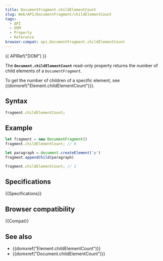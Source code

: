 ```yaml
---
title: DocumentFragment.childElementCount
slug: Web/API/DocumentFragment/childElementCount
tags:
  - API
  - DOM
  - Property
  - Reference
browser-compat: api.DocumentFragment.childElementCount
---
```

{{ APIRef("DOM") }}

The **`Document.childElementCount`** read-only property
returns the number of child elements of a `DocumentFragment`.

To get the number of children of a specific element, see {{domxref("Element.childElementCount")}}.

## Syntax

```js
fragment.childElementCount;
```

## Example

```js
let fragment = new DocumentFragment()
fragment.childElementCount; // 0

let paragraph = document.createElement('p')
fragment.appendChild(paragraph)

fragment.childElementCount; // 1
```

## Specifications

{{Specifications}}

## Browser compatibility

{{Compat}}

## See also

- {{domxref("Element.childElementCount")}}
- {{domxref("Document.childElementCount")}}
